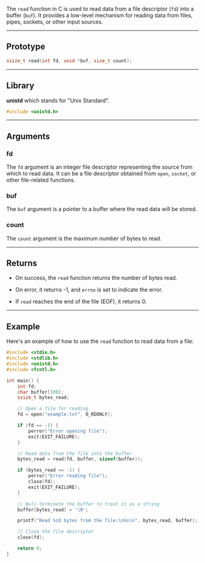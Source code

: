 The `read` function in C is used to read data from a file descriptor (`fd`) into a buffer (`buf`). It provides a low-level mechanism for reading data from files, pipes, sockets, or other input sources.

---
## Prototype

```c
ssize_t read(int fd, void *buf, size_t count);
```

---
## Library

**unistd** which stands for "Unix Standard".

```c
#include <unistd.h>
```

---
## Arguments

### fd

The `fd` argument is an integer file descriptor representing the source from which to read data. It can be a file descriptor obtained from `open`, `socket`, or other file-related functions.

### buf

The `buf` argument is a pointer to a buffer where the read data will be stored.

### count

The `count` argument is the maximum number of bytes to read.

---
## Returns

- On success, the `read` function returns the number of bytes read.

- On error, it returns -1, and `errno` is set to indicate the error.

- If `read` reaches the end of the file (EOF), it returns 0.

---
## Example

Here's an example of how to use the `read` function to read data from a file:

```c
#include <stdio.h>
#include <stdlib.h>
#include <unistd.h>
#include <fcntl.h>

int main() {
    int fd;
    char buffer[100];
    ssize_t bytes_read;

    // Open a file for reading
    fd = open("example.txt", O_RDONLY);

    if (fd == -1) {
        perror("Error opening file");
        exit(EXIT_FAILURE);
    }

    // Read data from the file into the buffer
    bytes_read = read(fd, buffer, sizeof(buffer));

    if (bytes_read == -1) {
        perror("Error reading file");
        close(fd);
        exit(EXIT_FAILURE);
    }

    // Null-terminate the buffer to treat it as a string
    buffer[bytes_read] = '\0';

    printf("Read %zd bytes from the file:\n%s\n", bytes_read, buffer);

    // Close the file descriptor
    close(fd);

    return 0;
}
```

